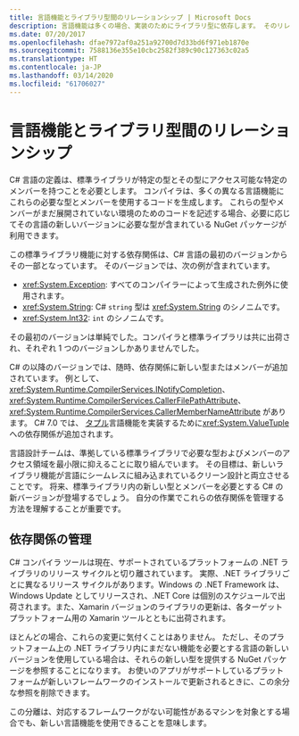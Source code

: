 ```yaml
---
title: 言語機能とライブラリ型間のリレーションシップ | Microsoft Docs
description: 言語機能は多くの場合、実装のためにライブラリ型に依存します。 そのリレーションシップを理解します。
ms.date: 07/20/2017
ms.openlocfilehash: dfae7972af0a251a92700d7d33bd6f971eb1870e
ms.sourcegitcommit: 7588136e355e10cbc2582f389c90c127363c02a5
ms.translationtype: HT
ms.contentlocale: ja-JP
ms.lasthandoff: 03/14/2020
ms.locfileid: "61706027"
---
```

# <a name="relationships-between-language-features-and-library-types"></a>言語機能とライブラリ型間のリレーションシップ

C# 言語の定義は、標準ライブラリが特定の型とその型にアクセス可能な特定のメンバーを持つことを必要とします。 コンパイラは、多くの異なる言語機能にこれらの必要な型とメンバーを使用するコードを生成します。 これらの型やメンバーがまだ展開されていない環境のためのコードを記述する場合、必要に応じてその言語の新しいバージョンに必要な型が含まれている NuGet パッケージが利用できます。

この標準ライブラリ機能に対する依存関係は、C# 言語の最初のバージョンからその一部となっています。 そのバージョンでは、次の例が含まれています。

* <xref:System.Exception>: すべてのコンパイラーによって生成された例外に使用されます。
* <xref:System.String>: C# `string` 型は <xref:System.String> のシノニムです。
* <xref:System.Int32>: `int` のシノニムです。

その最初のバージョンは単純でした。コンパイラと標準ライブラリは共に出荷され、それぞれ 1 つのバージョンしかありませんでした。

C# の以降のバージョンでは、随時、依存関係に新しい型またはメンバーが追加されています。 例として、<xref:System.Runtime.CompilerServices.INotifyCompletion>、<xref:System.Runtime.CompilerServices.CallerFilePathAttribute>、<xref:System.Runtime.CompilerServices.CallerMemberNameAttribute> があります。 C# 7.0 では、 [タプル](../tuples.md)言語機能を実装するために<xref:System.ValueTuple>への依存関係が追加されます。

言語設計チームは、準拠している標準ライブラリで必要な型およびメンバーのアクセス領域を最小限に抑えることに取り組んでいます。 その目標は、新しいライブラリ機能が言語にシームレスに組み込まれているクリーン設計と両立させることです。 将来、標準ライブラリ内の新しい型とメンバーを必要とする C# の新バージョンが登場するでしょう。 自分の作業でこれらの依存関係を管理する方法を理解することが重要です。

## <a name="managing-your-dependencies"></a>依存関係の管理

C# コンパイラ ツールは現在、サポートされているプラットフォームの .NET ライブラリのリリース サイクルと切り離されています。 実際、.NET ライブラリごとに異なるリリース サイクルがあります。Windows の .NET Framework は、Windows Update としてリリースされ、.NET Core は個別のスケジュールで出荷されます。また、Xamarin バージョンのライブラリの更新は、各ターゲット プラットフォーム用の Xamarin ツールとともに出荷されます。

ほとんどの場合、これらの変更に気付くことはありません。 ただし、そのプラットフォーム上の .NET ライブラリ内にまだない機能を必要とする言語の新しいバージョンを使用している場合は、それらの新しい型を提供する NuGet パッケージを参照することになります。
お使いのアプリがサポートしているプラットフォームが新しいフレームワークのインストールで更新されるときに、この余分な参照を削除できます。

この分離は、対応するフレームワークがない可能性があるマシンを対象とする場合でも、新しい言語機能を使用できることを意味します。
